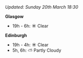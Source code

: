 *Updated: Sunday 20th March 18:30*

**Glasgow**

* 19h - 6h: :sunny: Clear

**Edinburgh**

* 19h - 4h: :sunny: Clear
* 5h, 6h: :partly_sunny: Partly Cloudy
